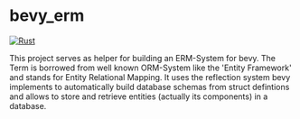 # bevy_erm
[![Rust](https://github.com/thorbenbaerentson/bevy_erm/actions/workflows/rust.yml/badge.svg)](https://github.com/thorbenbaerentson/bevy_erm/actions/workflows/rust.yml)

This project serves as helper for building an ERM-System for bevy. The Term is borrowed from well known ORM-System like the 'Entity Framework' and stands for Entity Relational Mapping. It uses the reflection system bevy implements to automatically build database schemas from struct defintions and allows to store and retrieve entities (actually its components) in a database. 

